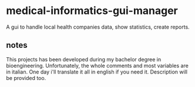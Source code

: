 # medical-informatics-gui-manager
A gui to handle local health companies data, show statistics, create reports. 

## notes
This projects has been developed during my bachelor degree in bioengineering. Unfortunately, the whole comments and most variables are in italian. 
One day i'll translate it all in english if you need it.
Description will be provided too. 